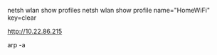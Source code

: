 netsh wlan show profiles
netsh wlan show profile name="HomeWiFi" key=clear


http://10.22.86.215

arp -a